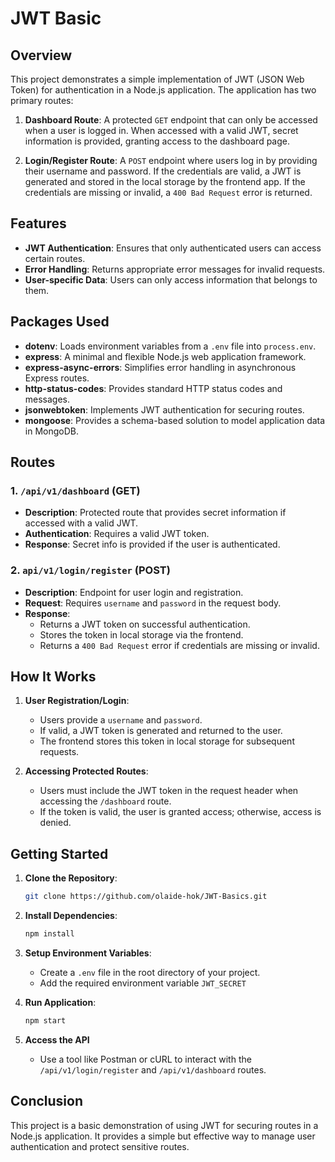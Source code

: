 # JWT Basic

## Overview

This project demonstrates a simple implementation of JWT (JSON Web Token) for authentication in a Node.js application. The application has two primary routes:

1. **Dashboard Route**: A protected `GET` endpoint that can only be accessed when a user is logged in. When accessed with a valid JWT, secret information is provided, granting access to the dashboard page.

2. **Login/Register Route**: A `POST` endpoint where users log in by providing their username and password. If the credentials are valid, a JWT is generated and stored in the local storage by the frontend app. If the credentials are missing or invalid, a `400 Bad Request` error is returned.

## Features

-   **JWT Authentication**: Ensures that only authenticated users can access certain routes.
-   **Error Handling**: Returns appropriate error messages for invalid requests.
-   **User-specific Data**: Users can only access information that belongs to them.

## Packages Used

-   **dotenv**: Loads environment variables from a `.env` file into `process.env`.
-   **express**: A minimal and flexible Node.js web application framework.
-   **express-async-errors**: Simplifies error handling in asynchronous Express routes.
-   **http-status-codes**: Provides standard HTTP status codes and messages.
-   **jsonwebtoken**: Implements JWT authentication for securing routes.
-   **mongoose**: Provides a schema-based solution to model application data in MongoDB.

## Routes

### 1. `/api/v1/dashboard` (GET)

-   **Description**: Protected route that provides secret information if accessed with a valid JWT.
-   **Authentication**: Requires a valid JWT token.
-   **Response**: Secret info is provided if the user is authenticated.

### 2. `api/v1/login/register` (POST)

-   **Description**: Endpoint for user login and registration.
-   **Request**: Requires `username` and `password` in the request body.
-   **Response**:
    -   Returns a JWT token on successful authentication.
    -   Stores the token in local storage via the frontend.
    -   Returns a `400 Bad Request` error if credentials are missing or invalid.

## How It Works

1. **User Registration/Login**:

    - Users provide a `username` and `password`.
    - If valid, a JWT token is generated and returned to the user.
    - The frontend stores this token in local storage for subsequent requests.

2. **Accessing Protected Routes**:
    - Users must include the JWT token in the request header when accessing the `/dashboard` route.
    - If the token is valid, the user is granted access; otherwise, access is denied.

## Getting Started

1. **Clone the Repository**:

    ```bash
    git clone https://github.com/olaide-hok/JWT-Basics.git
    ```

2. **Install Dependencies**:

    ```bash
    npm install
    ```

3. **Setup Environment Variables**:

    - Create a `.env` file in the root directory of your project.
    - Add the required environment variable `JWT_SECRET`

4. **Run Application**:

    ```bash
    npm start
    ```

5. **Access the API**

    - Use a tool like Postman or cURL to interact with the `/api/v1/login/register` and `/api/v1/dashboard` routes.

## Conclusion

This project is a basic demonstration of using JWT for securing routes in a Node.js application. It provides a simple but effective way to manage user authentication and protect sensitive routes.
